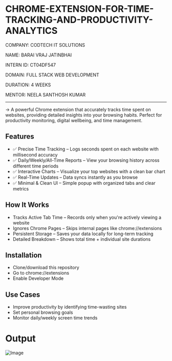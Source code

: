 # CHROME-EXTENSION-FOR-TIME-TRACKING-AND-PRODUCTIVITY-ANALYTICS
COMPANY: CODTECH IT SOLUTIONS

NAME: BARAI VRAJ JATINBHAI

INTERN ID: CT04DF547

DOMAIN: FULL STACK WEB DEVELOPMENT

DURATION: 4 WEEKS

MENTOR: NEELA SANTHOSH KUMAR

---
-> A powerful Chrome extension that accurately tracks time spent on websites, providing detailed insights into your browsing habits. Perfect for productivity monitoring, digital wellbeing, and time management.
## Features
- ✅ Precise Time Tracking – Logs seconds spent on each website with millisecond accuracy
- ✅ Daily/Weekly/All-Time Reports – View your browsing history across different time periods
- ✅ Interactive Charts – Visualize your top websites with a clean bar chart
- ✅ Real-Time Updates – Data syncs instantly as you browse
- ✅ Minimal & Clean UI – Simple popup with organized tabs and clear metrics

## How It Works
- Tracks Active Tab Time – Records only when you're actively viewing a website
- Ignores Chrome Pages – Skips internal pages like chrome://extensions
- Persistent Storage – Saves your data locally for long-term tracking
- Detailed Breakdown – Shows total time + individual site durations

## Installation
- Clone/download this repository
- Go to chrome://extensions
- Enable Developer Mode

## Use Cases
- Improve productivity by identifying time-wasting sites
- Set personal browsing goals
- Monitor daily/weekly screen time trends


# Output
![Image](https://github.com/user-attachments/assets/2b21f9e3-4ee6-4390-816f-68d575e7d25d)
